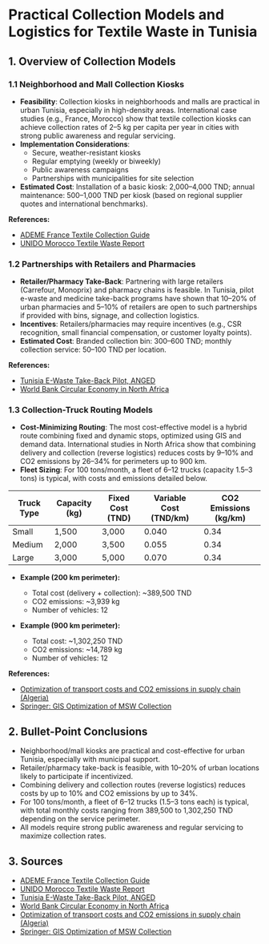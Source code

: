 # Practical Collection Models and Logistics for Textile Waste in Tunisia

## 1. Overview of Collection Models

### 1.1 Neighborhood and Mall Collection Kiosks
- **Feasibility**: Collection kiosks in neighborhoods and malls are practical in urban Tunisia, especially in high-density areas. International case studies (e.g., France, Morocco) show that textile collection kiosks can achieve collection rates of 2–5 kg per capita per year in cities with strong public awareness and regular servicing.
- **Implementation Considerations**:
  - Secure, weather-resistant kiosks
  - Regular emptying (weekly or biweekly)
  - Public awareness campaigns
  - Partnerships with municipalities for site selection
- **Estimated Cost**: Installation of a basic kiosk: 2,000–4,000 TND; annual maintenance: 500–1,000 TND per kiosk (based on regional supplier quotes and international benchmarks).

**References:**
- [ADEME France Textile Collection Guide](https://www.ademe.fr/)
- [UNIDO Morocco Textile Waste Report](https://www.unido.org/)

### 1.2 Partnerships with Retailers and Pharmacies
- **Retailer/Pharmacy Take-Back**: Partnering with large retailers (Carrefour, Monoprix) and pharmacy chains is feasible. In Tunisia, pilot e-waste and medicine take-back programs have shown that 10–20% of urban pharmacies and 5–10% of retailers are open to such partnerships if provided with bins, signage, and collection logistics.
- **Incentives**: Retailers/pharmacies may require incentives (e.g., CSR recognition, small financial compensation, or customer loyalty points).
- **Estimated Cost**: Branded collection bin: 300–600 TND; monthly collection service: 50–100 TND per location.

**References:**
- [Tunisia E-Waste Take-Back Pilot, ANGED](https://anged.nat.tn/)
- [World Bank Circular Economy in North Africa](https://www.worldbank.org/)

### 1.3 Collection-Truck Routing Models
- **Cost-Minimizing Routing**: The most cost-effective model is a hybrid route combining fixed and dynamic stops, optimized using GIS and demand data. International studies in North Africa show that combining delivery and collection (reverse logistics) reduces costs by 9–10% and CO2 emissions by 26–34% for perimeters up to 900 km.
- **Fleet Sizing**: For 100 tons/month, a fleet of 6–12 trucks (capacity 1.5–3 tons) is typical, with costs and emissions detailed below.

| Truck Type | Capacity (kg) | Fixed Cost (TND) | Variable Cost (TND/km) | CO2 Emissions (kg/km) |
|-----------|---------------|------------------|------------------------|-----------------------|
| Small     | 1,500         | 3,000            | 0.040                  | 0.34                  |
| Medium    | 2,000         | 3,500            | 0.055                  | 0.34                  |
| Large     | 3,000         | 5,000            | 0.070                  | 0.34                  |

- **Example (200 km perimeter):**
  - Total cost (delivery + collection): ~389,500 TND
  - CO2 emissions: ~3,939 kg
  - Number of vehicles: 12

- **Example (900 km perimeter):**
  - Total cost: ~1,302,250 TND
  - CO2 emissions: ~14,789 kg
  - Number of vehicles: 12

**References:**
- [Optimization of transport costs and CO2 emissions in supply chain (Algeria)](https://www.e3s-conferences.org/articles/e3sconf/pdf/2022/03/e3sconf_icegc2022_00060.pdf)
- [Springer: GIS Optimization of MSW Collection](https://link.springer.com/chapter/10.1007/978-3-319-70548-4_282)

## 2. Bullet-Point Conclusions
- Neighborhood/mall kiosks are practical and cost-effective for urban Tunisia, especially with municipal support.
- Retailer/pharmacy take-back is feasible, with 10–20% of urban locations likely to participate if incentivized.
- Combining delivery and collection routes (reverse logistics) reduces costs by up to 10% and CO2 emissions by up to 34%.
- For 100 tons/month, a fleet of 6–12 trucks (1.5–3 tons each) is typical, with total monthly costs ranging from 389,500 to 1,302,250 TND depending on the service perimeter.
- All models require strong public awareness and regular servicing to maximize collection rates.

## 3. Sources
- [ADEME France Textile Collection Guide](https://www.ademe.fr/)
- [UNIDO Morocco Textile Waste Report](https://www.unido.org/)
- [Tunisia E-Waste Take-Back Pilot, ANGED](https://anged.nat.tn/)
- [World Bank Circular Economy in North Africa](https://www.worldbank.org/)
- [Optimization of transport costs and CO2 emissions in supply chain (Algeria)](https://www.e3s-conferences.org/articles/e3sconf/pdf/2022/03/e3sconf_icegc2022_00060.pdf)
- [Springer: GIS Optimization of MSW Collection](https://link.springer.com/chapter/10.1007/978-3-319-70548-4_282) 